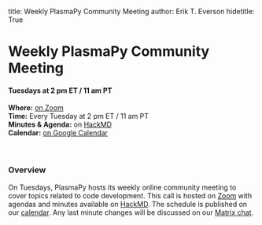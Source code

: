 title: Weekly PlasmaPy Community Meeting
author: Erik T. Everson
hidetitle: True

[Zoom]: https://zoom.us/j/91633383503?pwd=QWNkdHpWeFhrYW1vQy91ODNTVG5Ndz09
[HackMD]: https://hackmd.io/team/plasmapy
[calendar]: https://calendar.google.com/calendar/embed?src=c_sqqq390s24jjfjp3q86pv41pi8%40group.calendar.google.com&ctz=America%2FNew_York
[Matrix chat]: https://app.element.io/#/room/#plasmapy:openastronomy.org

# Weekly PlasmaPy Community Meeting
#### Tuesdays at 2 pm ET / 11 am PT

**Where:** [on Zoom][Zoom] <br/>
**Time:** Every Tuesday at 2 pm ET / 11 am PT <br/>
**Minutes & Agenda:** on [HackMD] <br/>
**Calendar:** [on Google Calendar][calendar] <br/>
<br/><br/>

### Overview

On Tuesdays, PlasmaPy hosts its weekly online community meeting to cover
topics related to code development. This call is hosted on [Zoom] with
agendas and minutes available on [HackMD]. The schedule is published on
our [calendar]. Any last minute changes will be discussed on our
[Matrix chat].
